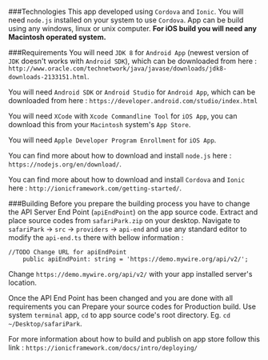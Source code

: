 ###Technologies
This app developed using `Cordova` and `Ionic`. You will need `node.js` installed on your system to use `Cordova`. App can be build using any windows, linux or unix computer. **For iOS build you will need any Macintosh operated system.**


###Requirements
You will need `JDK 8` for `Android App` (newest version of `JDK` doesn't works with `Android SDK`), which can be downloaded from here : `http://www.oracle.com/technetwork/java/javase/downloads/jdk8-downloads-2133151.html`.

You will need `Android SDK` or `Android Studio` for `Android App`, which can be downloaded from here  : `https://developer.android.com/studio/index.html`

You will need `XCode` with `Xcode Commandline Tool` for `iOS App`, you can download this from your `Macintosh` system's `App Store`.

You will need `Apple Developer Program Enrollment` for `iOS App`.

You can find more about how to download and install `node.js` here : `https://nodejs.org/en/download/`.

You can find more about how to download and install `Cordova` and `Ionic` here : `http://ionicframework.com/getting-started/`.


###Building
Before you prepare the building process you have to change the API Server End Point (`apiEndPoint`) on the app source code. Extract and place source codes from `safariPark.zip` on your desktop. Navigate to `safariPark` -> `src` -> `providers` -> `api-end` and use any standard editor to modify the `api-end.ts` there with bellow information :

```
//TODO Change URL for apiEndPoint
    public apiEndPoint: string = 'https://demo.mywire.org/api/v2/';
```

Change `https://demo.mywire.org/api/v2/` with your app installed server's location.

Once the API End Point has been changed and you are done with all requirements you can Prepare your source codes for Production build.
Use system `terminal` app, `cd` to app source code's root directory. Eg. `cd ~/Desktop/safariPark`.

For more information about how to build and publish on app store follow this link : `https://ionicframework.com/docs/intro/deploying/`
